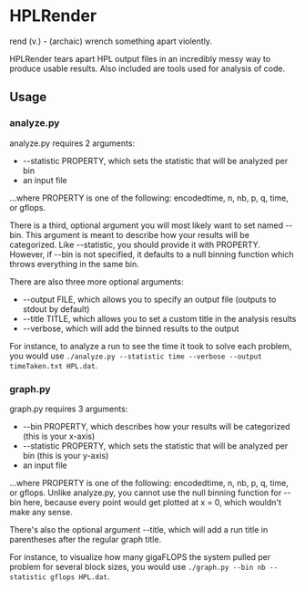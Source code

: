 # HPLRender

rend (v.) - (archaic) wrench something apart violently.

HPLRender tears apart HPL output files in an incredibly messy way to produce
usable results.
Also included are tools used for analysis of code.

## Usage

### analyze.py
analyze.py requires 2 arguments:
* --statistic PROPERTY, which sets the statistic that will be analyzed per bin
* an input file

...where PROPERTY is one of the following: encodedtime, n, nb, p, q, time, or
gflops.

There is a third, optional argument you will most likely want to set named --bin.
This argument is meant to describe how your results will be categorized. Like
--statistic, you should provide it with PROPERTY. However, if --bin is not
specified, it defaults to a null binning function which throws everything in
the same bin.

There are also three more optional arguments:
* --output FILE, which allows you to specify an output file (outputs to stdout
by default)
* --title TITLE, which allows you to set a custom title in the analysis results
* --verbose, which will add the binned results to the output

For instance, to analyze a run to see the time it took to solve each problem,
you would use `./analyze.py --statistic time --verbose --output timeTaken.txt HPL.dat`.

### graph.py
graph.py requires 3 arguments:
* --bin PROPERTY, which describes how your results will be categorized (this is
your x-axis)
* --statistic PROPERTY, which sets the statistic that will be analyzed per bin
(this is your y-axis)
* an input file

...where PROPERTY is one of the following: encodedtime, n, nb, p, q, time, or
gflops. Unlike analyze.py, you cannot use the null binning function for --bin
here, because every point would get plotted at x = 0, which wouldn't make any
sense.

There's also the optional argument --title, which will add a run title in
parentheses after the regular graph title.

For instance, to visualize how many gigaFLOPS the system pulled per problem for
several block sizes, you would use `./graph.py --bin nb --statistic gflops HPL.dat`. 
